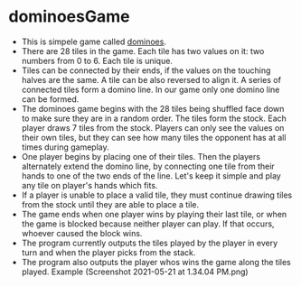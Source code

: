 # dominoesGame

- This is simpele game called [dominoes](https://en.wikipedia.org/wiki/Dominoes).
- There are 28 tiles in the game. Each tile has two values on it: two numbers from 0 to 6. Each
tile is unique.
- Tiles can be connected by their ends, if the values on the touching halves are the same. A tile
can be also reversed to align it. A series of connected tiles form a domino line. In our game
only one domino line can be formed.
- The dominoes game begins with the 28 tiles being shuffled face down to make sure they are in a
random order. The tiles form the stock. Each player draws 7 tiles from the stock. Players can only see the values on their own tiles, but
they can see how many tiles the opponent has at all times during gameplay.
- One player begins by placing one of their tiles.
Then the players alternately extend the domino line, by connecting one tile from their hands to
one of the two ends of the line. Let's keep it simple and play any tile on player's hands which fits.
- If a player is unable to place a valid tile, they must continue drawing tiles from the stock until they
are able to place a tile.
- The game ends when one player wins by playing their last tile, or when the game is blocked
because neither player can play. If that occurs, whoever caused the block wins.
- The program currently outputs the tiles played by the player in every turn and when the player picks from the stack.
- The program also outputs the player whos wins the game along the tiles played.
Example (Screenshot 2021-05-21 at 1.34.04 PM.png)

